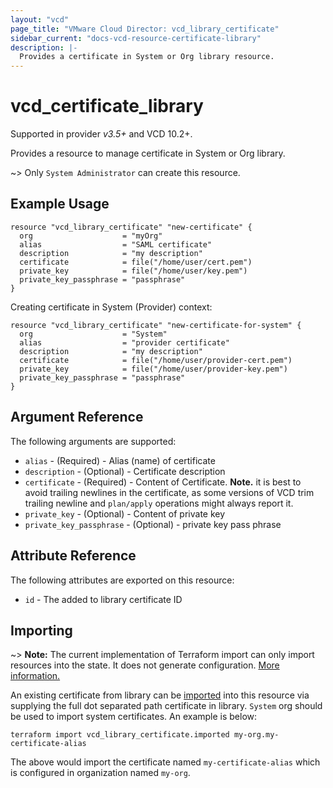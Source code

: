 ```yaml
---
layout: "vcd"
page_title: "VMware Cloud Director: vcd_library_certificate"
sidebar_current: "docs-vcd-resource-certificate-library"
description: |-
  Provides a certificate in System or Org library resource.
---
```


# vcd\_certificate\_library
Supported in provider *v3.5+* and VCD 10.2+.

Provides a resource to manage certificate in System or Org library.

~> Only `System Administrator` can create this resource.

## Example Usage

```hcl
resource "vcd_library_certificate" "new-certificate" {
  org                    = "myOrg"
  alias                  = "SAML certificate"
  description            = "my description"
  certificate            = file("/home/user/cert.pem")
  private_key            = file("/home/user/key.pem")
  private_key_passphrase = "passphrase"
}
```

Creating certificate in System (Provider) context:

```hcl
resource "vcd_library_certificate" "new-certificate-for-system" {
  org                    = "System"
  alias                  = "provider certificate"
  description            = "my description"
  certificate            = file("/home/user/provider-cert.pem")
  private_key            = file("/home/user/provider-key.pem")
  private_key_passphrase = "passphrase"
}
```

## Argument Reference

The following arguments are supported:

* `alias` - (Required)  - Alias (name) of certificate
* `description` - (Optional)  - Certificate description
* `certificate` - (Required)  - Content of Certificate. **Note.** it is best to avoid trailing
  newlines in the certificate, as some versions of VCD trim trailing newline and `plan/apply`
  operations might always report it.  
* `private_key` - (Optional)  - Content of private key
* `private_key_passphrase` - (Optional)  - private key pass phrase 

## Attribute Reference

The following attributes are exported on this resource:

* `id` - The added to library certificate ID

## Importing

~> **Note:** The current implementation of Terraform import can only import resources into the state.
It does not generate configuration. [More information.](https://www.terraform.io/docs/import/)

An existing certificate from library can be [imported][docs-import] into this resource
via supplying the full dot separated path certificate in library. `System` org should be used to import system
certificates. An example is below:

[docs-import]: https://www.terraform.io/docs/import/

```
terraform import vcd_library_certificate.imported my-org.my-certificate-alias
```

The above would import the certificate named `my-certificate-alias` which is configured in organization named `my-org`.
